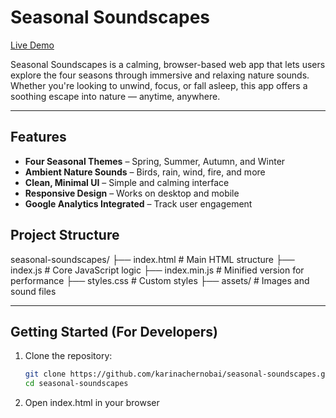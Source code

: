# Seasonal Soundscapes

[Live Demo](https://karinachernobai.github.io/seasonal-soundscapes/)

Seasonal Soundscapes is a calming, browser-based web app that lets users explore the four seasons through immersive and relaxing nature sounds. Whether you're looking to unwind, focus, or fall asleep, this app offers a soothing escape into nature — anytime, anywhere.

---

## Features

- **Four Seasonal Themes** – Spring, Summer, Autumn, and Winter
- **Ambient Nature Sounds** – Birds, rain, wind, fire, and more
- **Clean, Minimal UI** – Simple and calming interface
- **Responsive Design** – Works on desktop and mobile
- **Google Analytics Integrated** – Track user engagement

## Project Structure

seasonal-soundscapes/
├── index.html # Main HTML structure
├── index.js # Core JavaScript logic
├── index.min.js # Minified version for performance
├── styles.css # Custom styles
├── assets/ # Images and sound files


---

## Getting Started (For Developers)

1. Clone the repository:
   ```bash
   git clone https://github.com/karinachernobai/seasonal-soundscapes.git
   cd seasonal-soundscapes
2. Open index.html in your browser